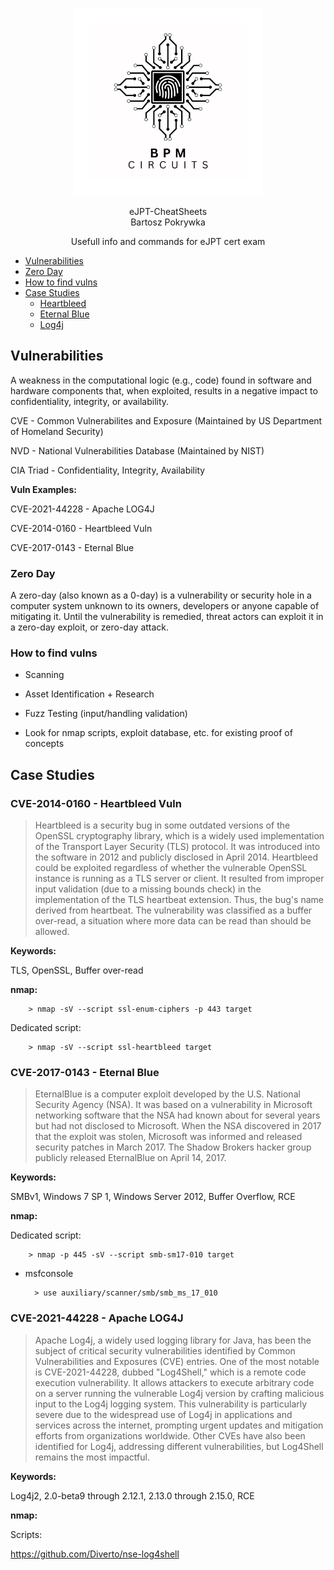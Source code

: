 <p align="center">
    <img src="LogoBiggerBW.png" alt="BPM Circuits" width="300" />
</p>

<p align="center">
  eJPT-CheatSheets<br>
  Bartosz Pokrywka
</p>

<p align="center">
    Usefull info and commands for eJPT cert exam
</p>

- [Vulnerabilities](#vulnerabilities)
- [Zero Day](#zero-day)
- [How to find vulns](#how-to-find-vulns)
- [Case Studies](#case-studies)
    - [Heartbleed](#cve-2014-0160---heartbleed-vuln)
    - [Eternal Blue](#cve-2017-0143---eternal-blue)
    - [Log4j](#cve-2021-44228---apache-log4j)



## Vulnerabilities

A weakness in the computational logic (e.g., code) found
in software and hardware components that, when
exploited, results in a negative impact to
confidentiality, integrity, or availability.

CVE - Common Vulnerabilites and Exposure (Maintained by US Department of Homeland Security)

NVD - National Vulnerabilities Database (Maintained by NIST)

CIA Triad - Confidentiality, Integrity, Availability

**Vuln Examples:**

CVE-2021-44228 - Apache LOG4J

CVE-2014-0160 - Heartbleed Vuln

CVE-2017-0143 - Eternal Blue


### Zero Day

A zero-day (also known as a 0-day) is a vulnerability or security hole in a computer system unknown to its owners, developers or anyone capable of mitigating it. Until the vulnerability is remedied, threat actors can exploit it in a zero-day exploit, or zero-day attack.

### How to find vulns

- Scanning
- Asset Identification + Research
- Fuzz Testing (input/handling validation)

- Look for nmap scripts, exploit database, etc. for existing proof of concepts

## Case Studies

### CVE-2014-0160 - Heartbleed Vuln

> Heartbleed is a security bug in some outdated versions of the OpenSSL cryptography library, which is a widely used implementation of the Transport Layer Security (TLS) protocol. It was introduced into the software in 2012 and publicly disclosed in April 2014. Heartbleed could be exploited regardless of whether the vulnerable OpenSSL instance is running as a TLS server or client. It resulted from improper input validation (due to a missing bounds check) in the implementation of the TLS heartbeat extension. Thus, the bug's name derived from heartbeat. The vulnerability was classified as a buffer over-read, a situation where more data can be read than should be allowed.

**Keywords:**

TLS, OpenSSL, Buffer over-read

**nmap:**

        > nmap -sV --script ssl-enum-ciphers -p 443 target

Dedicated script: 

        > nmap -sV --script ssl-heartbleed target

### CVE-2017-0143 - Eternal Blue

> EternalBlue is a computer exploit developed by the U.S. National Security Agency (NSA). It was based on a vulnerability in Microsoft networking software that the NSA had known about for several years but had not disclosed to Microsoft. When the NSA discovered in 2017 that the exploit was stolen, Microsoft was informed and released security patches in March 2017. The Shadow Brokers hacker group publicly released EternalBlue on April 14, 2017.

**Keywords:**

SMBv1, Windows 7 SP 1, Windows Server 2012, Buffer Overflow, RCE

**nmap:**

Dedicated script: 

        > nmap -p 445 -sV --script smb-sm17-010 target

- msfconsole 

        > use auxiliary/scanner/smb/smb_ms_17_010

### CVE-2021-44228 - Apache LOG4J

> Apache Log4j, a widely used logging library for Java, has been the subject of critical security vulnerabilities identified by Common Vulnerabilities and Exposures (CVE) entries. One of the most notable is CVE-2021-44228, dubbed "Log4Shell," which is a remote code execution vulnerability. It allows attackers to execute arbitrary code on a server running the vulnerable Log4j version by crafting malicious input to the Log4j logging system. This vulnerability is particularly severe due to the widespread use of Log4j in applications and services across the internet, prompting urgent updates and mitigation efforts from organizations worldwide. Other CVEs have also been identified for Log4j, addressing different vulnerabilities, but Log4Shell remains the most impactful.

**Keywords:**

Log4j2, 2.0-beta9 through 2.12.1, 2.13.0 through 2.15.0, RCE

**nmap:**

Scripts:

https://github.com/Diverto/nse-log4shell





 